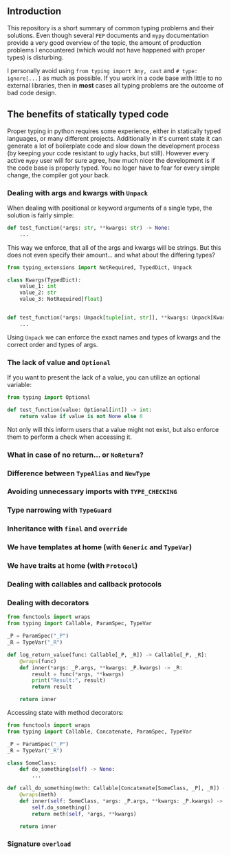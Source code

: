 ## Introduction

This repository is a short summary of common typing problems and their solutions. Even though several `PEP` documents and `mypy` documentation provide a very good overview of the topic, the amount of production problems I encountered (which would not have happened with proper types) is disturbing.

I personally avoid using `from typing import Any, cast` and `# type: ignore[...]` as much as possible. If you work in a code base with little to no external libraries, then in **most** cases all typing problems are the outcome of bad code design.

## The benefits of statically typed code

Proper typing in python requires some experience, either in statically typed languages, or many different projects. Additionally in it's current state it can generate a lot of boilerplate code and slow down the development process (by keeping your code resistant to ugly hacks, but still). However every active `mypy` user will for sure agree, how much nicer the development is if the code base is properly typed. You no loger have to fear for every simple change, the compiler got your back.

### Dealing with args and kwargs with `Unpack`

When dealing with positional or keyword arguments of a single type, the solution is fairly simple:

```python
def test_function(*args: str, **kwargs: str) -> None:
    ...
```

This way we enforce, that all of the args and kwargs will be strings. But this does not even specify their amount... and what about the differing types?

```python
from typing_extensions import NotRequired, TypedDict, Unpack

class Kwargs(TypedDict):
    value_1: int
    value_2: str
    value_3: NotRequired[float]


def test_function(*args: Unpack[tuple[int, str]], **kwargs: Unpack[Kwargs]) -> None:
    ...
```

Using `Unpack` we can enforce the exact names and types of kwargs and the correct order and types of args.

### The lack of value and `Optional`

If you want to present the lack of a value, you can utilize an optional variable:

```python
from typing import Optional

def test_function(value: Optional[int]) -> int:
    return value if value is not None else 0
```

Not only will this inform users that a value might not exist, but also enforce them to perform a check when accessing it.

### What in case of no return... or `NoReturn`?

### Difference between `TypeAlias` and `NewType`

### Avoiding unnecessary imports with `TYPE_CHECKING`

### Type narrowing with `TypeGuard`

### Inheritance with `final` and `override`

### We have templates at home (with `Generic` and `TypeVar`)

### We have traits at home (with `Protocol`)

### Dealing with callables and callback protocols

### Dealing with decorators

```python
from functools import wraps
from typing import Callable, ParamSpec, TypeVar

_P = ParamSpec("_P")
_R = TypeVar("_R")

def log_return_value(func: Callable[_P, _R]) -> Callable[_P, _R]:
    @wraps(func)
    def inner(*args: _P.args, **kwargs: _P.kwargs) -> _R:
        result = func(*args, **kwargs)
        print("Result:", result)
        return result

    return inner
```

Accessing state with method decorators:

```python
from functools import wraps
from typing import Callable, Concatenate, ParamSpec, TypeVar

_P = ParamSpec("_P")
_R = TypeVar("_R")

class SomeClass:
    def do_something(self) -> None:
        ...

def call_do_something(meth: Callable[Concatenate[SomeClass, _P], _R]) -> Callable[Concatenate[SomeClass, _P], _R]:
    @wraps(meth)
    def inner(self: SomeClass, *args: _P.args, **kwargs: _P.kwargs) -> _R:
        self.do_something()
        return meth(self, *args, **kwargs)

    return inner
```

### Signature `overload`
